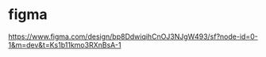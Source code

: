 # figma 
https://www.figma.com/design/bp8DdwiqihCnOJ3NJgW493/sf?node-id=0-1&m=dev&t=Ks1b11kmo3RXnBsA-1
